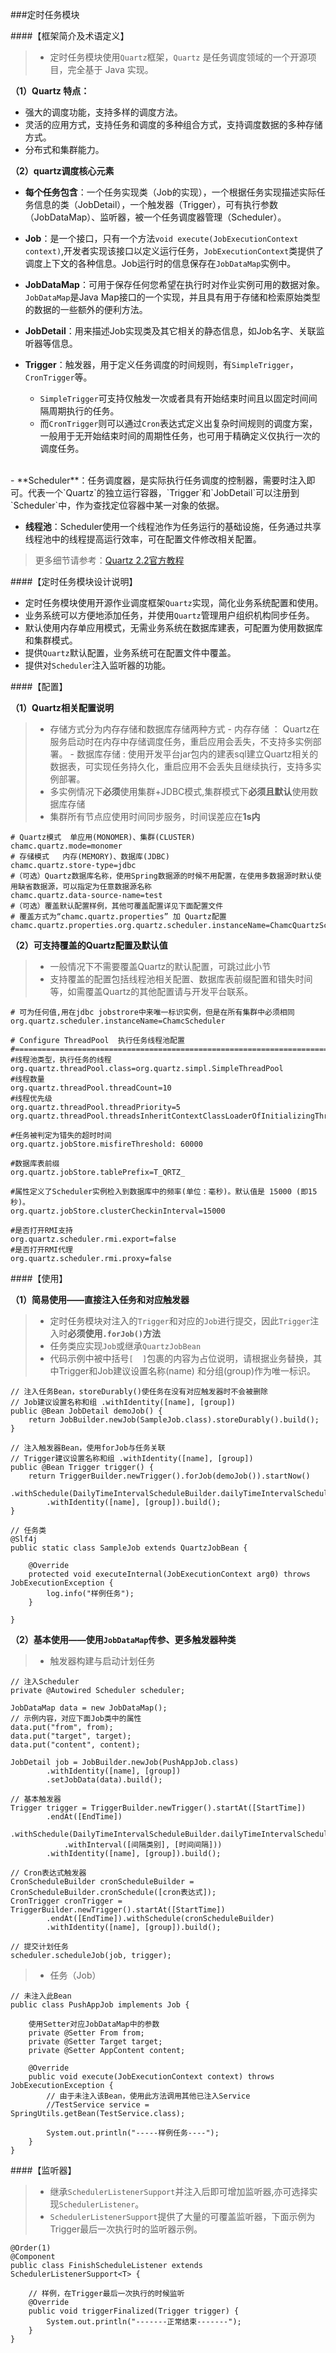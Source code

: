 
###定时任务模块

####【框架简介及术语定义】

> - 定时任务模块使用`Quartz`框架，`Quartz` 是任务调度领域的一个开源项目，完全基于 Java 实现。

**（1）Quartz 特点：**

- 强大的调度功能，支持多样的调度方法。
- 灵活的应用方式，支持任务和调度的多种组合方式，支持调度数据的多种存储方式。
- 分布式和集群能力。

**（2）quartz调度核心元素**

- **每个任务包含**：一个任务实现类（Job的实现），一个根据任务实现描述实际任务信息的类（JobDetail），一个触发器（Trigger），可有执行参数（JobDataMap）、监听器，被一个任务调度器管理（Scheduler）。

- **Job**：是一个接口，只有一个方法`void execute(JobExecutionContext context)`,开发者实现该接口以定义运行任务，`JobExecutionContext`类提供了调度上下文的各种信息。Job运行时的信息保存在`JobDataMap`实例中。

- **JobDataMap**：可用于保存任何您希望在执行时对作业实例可用的数据对象。 `JobDataMap`是Java Map接口的一个实现，并且具有用于存储和检索原始类型的数据的一些额外的便利方法。

- **JobDetail**：用来描述Job实现类及其它相关的静态信息，如Job名字、关联监听器等信息。

- **Trigger**：触发器，用于定义任务调度的时间规则，有`SimpleTrigger`，`CronTrigger`等。
	- `SimpleTrigger`可支持仅触发一次或者具有开始结束时间且以固定时间间隔周期执行的任务。
	- 而`CronTrigger`则可以通过`Cron`表达式定义出复杂时间规则的调度方案，一般用于无开始结束时间的周期性任务，也可用于精确定义仅执行一次的调度任务。
</br>
- **Scheduler**：任务调度器，是实际执行任务调度的控制器，需要时注入即可。代表一个`Quartz`的独立运行容器，`Trigger`和`JobDetail`可以注册到`Scheduler`中，作为查找定位容器中某一对象的依据。

- **线程池**：Scheduler使用一个线程池作为任务运行的基础设施，任务通过共享线程池中的线程提高运行效率，可在配置文件修改相关配置。

> 更多细节请参考：[Quartz 2.2官方教程](http://www.quartz-scheduler.org/documentation/quartz-2.2.x/tutorials/ "Quartz 2.2官方教程")

####【定时任务模块设计说明】

- 定时任务模块使用开源作业调度框架`Quartz`实现，简化业务系统配置和使用。
- 业务系统可以方便地添加任务，并使用`Quartz`管理用户组织机构同步任务。
- 默认使用内存单应用模式，无需业务系统在数据库建表，可配置为使用数据库和集群模式。
- 提供`Quartz`默认配置，业务系统可在配置文件中覆盖。
- 提供对`Scheduler`注入监听器的功能。

####【配置】

**（1）Quartz相关配置说明**

> - 存储方式分为内存存储和数据库存储两种方式
	- 内存存储 ： Quartz在服务启动时在内存中存储调度任务，重启应用会丢失，不支持多实例部署。
	- 数据库存储 : 使用开发平台jar包内的建表sql建立Quartz相关的数据表，可实现任务持久化，重启应用不会丢失且继续执行，支持多实例部署。
> - 多实例情况下**必须**使用集群+JDBC模式,集群模式下**必须且默认**使用数据库存储
> - 集群所有节点应使用时间同步服务，时间误差应在**1s内**

	# Quartz模式  单应用(MONOMER)、集群(CLUSTER)
	chamc.quartz.mode=monomer
	# 存储模式   内存(MEMORY)、数据库(JDBC)
	chamc.quartz.store-type=jdbc
	#（可选）Quartz数据库名称，使用Spring数据源的时候不用配置，在使用多数据源时默认使用缺省数据源，可以指定为任意数据源名称
	chamc.quartz.data-source-name=test
	#（可选）覆盖默认配置样例，其他可覆盖配置详见下面配置文件
	# 覆盖方式为“chamc.quartz.properties” 加 Quartz配置
	chamc.quartz.properties.org.quartz.scheduler.instanceName=ChamcQuartzScheduler
	
**（2）可支持覆盖的Quartz配置及默认值**

> - 一般情况下不需要覆盖Quartz的默认配置，可跳过此小节
> - 支持覆盖的配置包括线程池相关配置、数据库表前缀配置和错失时间等，如需覆盖Quartz的其他配置请与开发平台联系。
	
	# 可为任何值,用在jdbc jobstrore中来唯一标识实例，但是在所有集群中必须相同
	org.quartz.scheduler.instanceName=ChamcScheduler
	
	# Configure ThreadPool  执行任务线程池配置
	#============================================================================
	#线程池类型，执行任务的线程
	org.quartz.threadPool.class=org.quartz.simpl.SimpleThreadPool
	#线程数量
	org.quartz.threadPool.threadCount=10
	#线程优先级
	org.quartz.threadPool.threadPriority=5
	org.quartz.threadPool.threadsInheritContextClassLoaderOfInitializingThread=true 
	
	#任务被判定为错失的超时时间
	org.quartz.jobStore.misfireThreshold: 60000
	
	#数据库表前缀
	org.quartz.jobStore.tablePrefix=T_QRTZ_
	
	#属性定义了Scheduler实例检入到数据库中的频率(单位：毫秒)。默认值是 15000 (即15 秒)。
	org.quartz.jobStore.clusterCheckinInterval=15000
	
	#是否打开RMI支持
	org.quartz.scheduler.rmi.export=false
	#是否打开RMI代理
	org.quartz.scheduler.rmi.proxy=false

####【使用】

**（1）简易使用——直接注入任务和对应触发器**

> - 定时任务模块对注入的`Trigger`和对应的`Job`进行提交，因此`Trigger`注入时**必须使用`.forJob()`方法**
> - 任务类应实现`Job`或继承`QuartzJobBean`
> - 代码示例中被中括号`[  ]`包裹的内容为占位说明，请根据业务替换，其中Trigger和Job建议设置名称(name) 和分组(group)作为唯一标识。

	// 注入任务Bean，storeDurably()使任务在没有对应触发器时不会被删除
	// Job建议设置名称和组 .withIdentity([name], [group])
	public @Bean JobDetail demoJob() {
		return JobBuilder.newJob(SampleJob.class).storeDurably().build();
	}
	
	// 注入触发器Bean，使用forJob与任务关联
	// Trigger建议设置名称和组 .withIdentity([name], [group])
	public @Bean Trigger trigger() {
		return TriggerBuilder.newTrigger().forJob(demoJob()).startNow()
			.withSchedule(DailyTimeIntervalScheduleBuilder.dailyTimeIntervalSchedule().withIntervalInSeconds(5))
			.withIdentity([name], [group]).build();
	}
	
	// 任务类	
	@Slf4j
	public static class SampleJob extends QuartzJobBean {
	
		@Override
		protected void executeInternal(JobExecutionContext arg0) throws JobExecutionException {
			log.info("样例任务");
		}
	
	}

**（2）基本使用——使用`JobDataMap`传参、更多触发器种类**

> - 触发器构建与启动计划任务

	// 注入Scheduler
	private @Autowired Scheduler scheduler;
	
	JobDataMap data = new JobDataMap();
	// 示例内容，对应下面Job类中的属性
	data.put("from", from);
	data.put("target", target);
	data.put("content", content);
	
	JobDetail job = JobBuilder.newJob(PushAppJob.class)
			.withIdentity([name], [group])
			.setJobData(data).build();
	
	// 基本触发器
	Trigger trigger = TriggerBuilder.newTrigger().startAt([StartTime])
			.endAt([EndTime])
			.withSchedule(DailyTimeIntervalScheduleBuilder.dailyTimeIntervalSchedule()
				.withInterval([间隔类别], [时间间隔]))
			.withIdentity([name], [group]).build();
	
	// Cron表达式触发器
	CronScheduleBuilder cronScheduleBuilder = CronScheduleBuilder.cronSchedule([cron表达式]);
	CronTrigger cronTrigger = TriggerBuilder.newTrigger().startAt([StartTime])
			.endAt([EndTime]).withSchedule(cronScheduleBuilder)
			.withIdentity([name], [group]).build();
	
	// 提交计划任务
	scheduler.scheduleJob(job, trigger);

> - 任务（Job）

	// 未注入此Bean
	public class PushAppJob implements Job {
		
		使用Setter对应JobDataMap中的参数
		private @Setter From from;
		private @Setter Target target;
		private @Setter AppContent content;
	
		@Override
		public void execute(JobExecutionContext context) throws JobExecutionException {
			// 由于未注入该Bean，使用此方法调用其他已注入Service
			//TestService service = SpringUtils.getBean(TestService.class);
			
			System.out.println("-----样例任务----");
		}
	}

####【监听器】

> - 继承`SchedulerListenerSupport`并注入后即可增加监听器,亦可选择实现`SchedulerListener`。
> - `SchedulerListenerSupport`提供了大量的可覆盖监听器，下面示例为Trigger最后一次执行时的监听器示例。

	@Order(1)
	@Component
	public class FinishScheduleListener extends SchedulerListenerSupport<T> {
	
		// 样例，在Trigger最后一次执行的时候监听
		@Override
		public void triggerFinalized(Trigger trigger) {
			System.out.println("-------正常结束-------");
		}
	}
